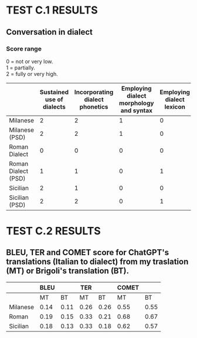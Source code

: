 # TEST C.1 RESULTS

## Conversation in dialect

### Score range

0 = not or very low.  
1 = partially.  
2 = fully or very high.  


|                     |   Sustained use of dialects  |	Incorporating dialect phonetics	  |  Employing dialect morphology and syntax   |	Employing dialect lexicon   |	 Total  |
----------------------|------------------------------|------------------------------------|--------------------------------------------|------------------------------|---------|
Milanese     	        |               2              |                  2                 |	                      1                    |                	0           |    	5   |
Milanese (PSD)        |               2              |                  2                 |	                      1                    |                	0           |    	5   |
Roman Dialect         |               0              |                  0                 |	                      0                    |                	0           |    	0   |
Roman Dialect (PSD)	  |               1              |                  1                 |	                      0                    |                	1           |    	3   |
Sicilian	            |               2              |                  1                 |	                      0                    |                	0           |    	3   |
Sicilian (PSD)        |               2              |                  2                 |	                      0                    |                	1           |    	5   |




# TEST C.2 RESULTS

## BLEU, TER and COMET score for ChatGPT's translations (Italian to dialect) from my traslation (MT) or Brigoli's translation (BT).


|              | BLEU  |       | TER   |       | COMET |       |
|--------------|-------|-------|-------|-------|-------|-------|
|              | MT    | BT    | MT    | BT    | MT    | BT    |
| Milanese     | 0.14  | 0.11  | 0.26  | 0.26  | 0.55  | 0.55  |
| Roman        | 0.19  | 0.15  | 0.33  | 0.21  | 0.68  | 0.67  |
| Sicilian     | 0.18  | 0.13  | 0.33  | 0.18  | 0.62  | 0.57  |
